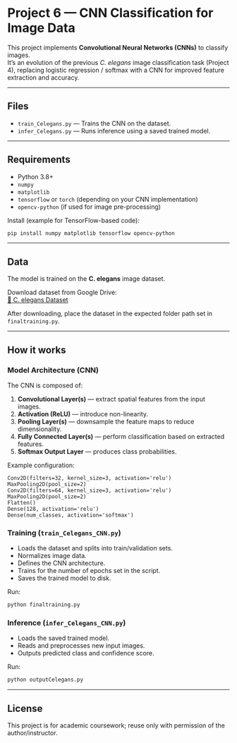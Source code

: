 # Project 6 — CNN Classification for Image Data

This project implements **Convolutional Neural Networks (CNNs)** to classify images.  
It’s an evolution of the previous *C. elegans* image classification task (Project 4), replacing logistic regression / softmax with a CNN for improved feature extraction and accuracy.

---

## Files
- `train_Celegans.py` — Trains the CNN on the dataset.
- `infer_Celegans.py` — Runs inference using a saved trained model.

---

## Requirements
- Python 3.8+
- `numpy`
- `matplotlib`
- `tensorflow` or `torch` (depending on your CNN implementation)
- `opencv-python` (if used for image pre-processing)

Install (example for TensorFlow-based code):
```bash
pip install numpy matplotlib tensorflow opencv-python
```

---

## Data
The model is trained on the **C. elegans** image dataset.

Download dataset from Google Drive:  
[📂 C. elegans Dataset](https://drive.google.com/drive/folders/1kD9KP6uFn1pzcIU_IQ0e8Rqskd6eScmL?usp=share_link)

After downloading, place the dataset in the expected folder path set in `finaltraining.py`.

---

## How it works

### Model Architecture (CNN)
The CNN is composed of:
1. **Convolutional Layer(s)** — extract spatial features from the input images.
2. **Activation (ReLU)** — introduce non-linearity.
3. **Pooling Layer(s)** — downsample the feature maps to reduce dimensionality.
4. **Fully Connected Layer(s)** — perform classification based on extracted features.
5. **Softmax Output Layer** — produces class probabilities.

Example configuration:
```text
Conv2D(filters=32, kernel_size=3, activation='relu')
MaxPooling2D(pool_size=2)
Conv2D(filters=64, kernel_size=3, activation='relu')
MaxPooling2D(pool_size=2)
Flatten()
Dense(128, activation='relu')
Dense(num_classes, activation='softmax')
```

### Training (`train_Celegans_CNN.py`)
- Loads the dataset and splits into train/validation sets.
- Normalizes image data.
- Defines the CNN architecture.
- Trains for the number of epochs set in the script.
- Saves the trained model to disk.

Run:
```bash
python finaltraining.py
```

### Inference (`infer_Celegans_CNN.py`)
- Loads the saved trained model.
- Reads and preprocesses new input images.
- Outputs predicted class and confidence score.

Run:
```bash
python outputCelegans.py
```

---

## License
This project is for academic coursework; reuse only with permission of the author/instructor.
